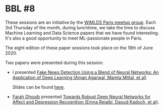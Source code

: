 # BBL #8

These sessions are an initiative by the [WiMLDS Paris meetup group](https://www.meetup.com/Paris-Women-in-Machine-Learning-Data-Science). Each 3rd Thursday of the month, during lunchtime, we take the time to discuss Machine Learning and Data Science papers that we have found interesting. It's also a good opportunity to meet ML-passionate people in Paris.

The eight edition of these paper sessions took place on the 18th of June 2020.
 
Two papers were presented during this session:

* I presented [Fake News Detection Using a Blend of Neural Networks: An Application of Deep Learning (Aman Agarwal, Mamta Mittal, et al)](https://link.springer.com/article/10.1007/s42979-020-00165-4)

  Slides can be found [here](https://www.slideshare.net/secret/E2gyHyVsjyAf0I).


* [Farah Dhouib](https://www.linkedin.com/in/farahdhouib/) presented [Towards Robust Deep Neural Networks for Affect and Depression Recognition (Emna Rejaibi, Daoud Kadoch, et al)](https://arxiv.org/abs/1911.00310).

